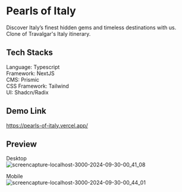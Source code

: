# Pearls of Italy

Discover Italy’s finest hidden gems and timeless destinations with us.  
Clone of Travalgar's Italy itinerary.

## Tech Stacks

Language: Typescript  
Framework: NextJS  
CMS: Prismic  
CSS Framework: Tailwind  
UI: Shadcn/Radix

## Demo Link

https://pearls-of-italy.vercel.app/

## Preview

Desktop  
![screencapture-localhost-3000-2024-09-30-00_41_08](https://github.com/user-attachments/assets/24b9218c-d98d-4dd2-a51e-28d11d62632e)

Mobile  
![screencapture-localhost-3000-2024-09-30-00_44_01](https://github.com/user-attachments/assets/6c82ce14-7a37-4269-b2d0-4270e35acb53)
